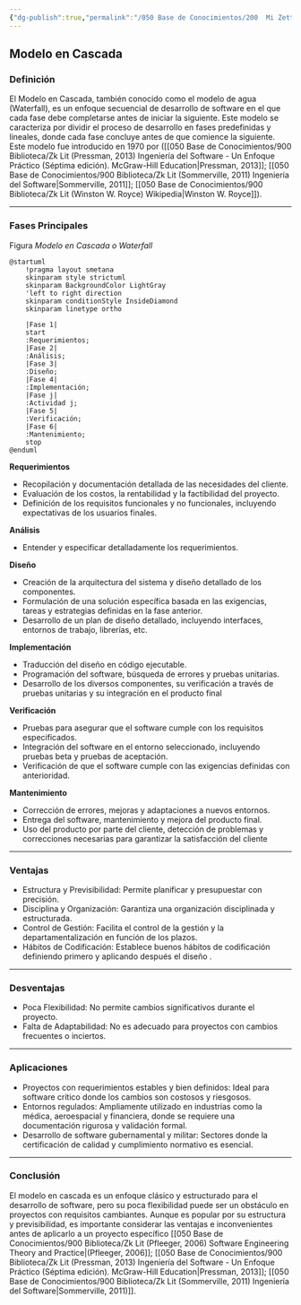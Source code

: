 ```yaml
---
{"dg-publish":true,"permalink":"/050 Base de Conocimientos/200  Mi Zettelkasten/100 Docencia/IS1/2025/Clase 04 Modelos de Proceso de Software/Zk Modelo en Cascada (Waterfall)/","tags":["digitalGarden","modeloDeProceso"]}
---
```


## Modelo en Cascada

### Definición

El Modelo en Cascada, también conocido como el modelo de agua (Waterfall), es un enfoque secuencial de desarrollo de software en el que cada fase debe completarse antes de iniciar la siguiente. Este modelo se caracteriza por dividir el proceso de desarrollo en fases predefinidas y lineales, donde cada fase concluye antes de que comience la siguiente. Este modelo fue introducido en 1970 por ([[050 Base de Conocimientos/900 Biblioteca/Zk Lit (Pressman, 2013) Ingeniería del Software - Un Enfoque Práctico (Séptima edición). McGraw-Hill Education\|Pressman, 2013]]; [[050 Base de Conocimientos/900 Biblioteca/Zk Lit (Sommerville, 2011) Ingeniería del Software\|Sommerville, 2011]]; [[050 Base de Conocimientos/900 Biblioteca/Zk Lit (Winston W. Royce) Wikipedia\|Winston W. Royce]]). 

----
### Fases Principales

Figura
_Modelo en Cascada o Waterfall_
```plantuml
@startuml
	!pragma layout smetana
	skinparam style strictuml
	skinparam BackgroundColor LightGray
	'left to right direction
	skinparam conditionStyle InsideDiamond
	skinparam linetype ortho
	
	|Fase 1|
	start
	:Requerimientos;
	|Fase 2|
	:Análisis;
	|Fase 3|
	:Diseño;
	|Fase 4|
	:Implementación;
	|Fase j|
	:Actividad j;
	|Fase 5|
	:Verificación;
	|Fase 6|
	:Mantenimiento;
	stop
@enduml
```

**Requerimientos**
- Recopilación y documentación detallada de las necesidades del cliente.
- Evaluación de los costos, la rentabilidad y la factibilidad del proyecto.
- Definición de los requisitos funcionales y no funcionales, incluyendo expectativas de los usuarios finales.
   
**Análisis**
- Entender y especificar detalladamente los requerimientos.

**Diseño**
- Creación de la arquitectura del sistema y diseño detallado de los componentes.
- Formulación de una solución específica basada en las exigencias, tareas y estrategias definidas en la fase anterior.
- Desarrollo de un plan de diseño detallado, incluyendo interfaces, entornos de trabajo, librerías, etc.
   
**Implementación**
- Traducción del diseño en código ejecutable.
- Programación del software, búsqueda de errores y pruebas unitarias.
- Desarrollo de los diversos componentes, su verificación a través de pruebas unitarias y su integración en el producto final

**Verificación**
- Pruebas para asegurar que el software cumple con los requisitos especificados.
- Integración del software en el entorno seleccionado, incluyendo pruebas beta y pruebas de aceptación.
- Verificación de que el software cumple con las exigencias definidas con anterioridad.

**Mantenimiento**
- Corrección de errores, mejoras y adaptaciones a nuevos entornos.
- Entrega del software, mantenimiento y mejora del producto final.
- Uso del producto por parte del cliente, detección de problemas y correcciones necesarias para garantizar la satisfacción del cliente

----
### Ventajas
- Estructura y Previsibilidad: Permite planificar y presupuestar con precisión.
- Disciplina y Organización: Garantiza una organización disciplinada y estructurada.
- Control de Gestión: Facilita el control de la gestión y la departamentalización en función de los plazos.
- Hábitos de Codificación: Establece buenos hábitos de codificación definiendo primero y aplicando después el diseño .

----
### Desventajas
- Poca Flexibilidad: No permite cambios significativos durante el proyecto.
- Falta de Adaptabilidad: No es adecuado para proyectos con cambios frecuentes o inciertos.

----
### Aplicaciones
- Proyectos con requerimientos estables y bien definidos: Ideal para software crítico donde los cambios son costosos y riesgosos.
- Entornos regulados: Ampliamente utilizado en industrias como la médica, aeroespacial y financiera, donde se requiere una documentación rigurosa y validación formal.
- Desarrollo de software gubernamental y militar: Sectores donde la certificación de calidad y cumplimiento normativo es esencial.

----
### Conclusión
El modelo en cascada es un enfoque clásico y estructurado para el desarrollo de software, pero su poca flexibilidad puede ser un obstáculo en proyectos con requisitos cambiantes. Aunque es popular por su estructura y previsibilidad, es importante considerar las ventajas e inconvenientes antes de aplicarlo a un proyecto específico [[050 Base de Conocimientos/900 Biblioteca/Zk Lit (Pfleeger, 2006) Software Engineering Theory and Practice\|(Pfleeger, 2006]]; [[050 Base de Conocimientos/900 Biblioteca/Zk Lit (Pressman, 2013) Ingeniería del Software - Un Enfoque Práctico (Séptima edición). McGraw-Hill Education\|Pressman, 2013]]; [[050 Base de Conocimientos/900 Biblioteca/Zk Lit (Sommerville, 2011) Ingeniería del Software\|Sommerville, 2011)]].